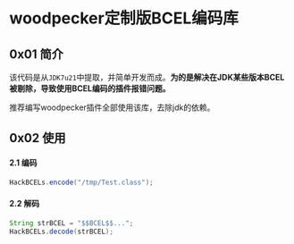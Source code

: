 # woodpecker定制版BCEL编码库

## 0x01 简介
该代码是从`JDK7u21`中提取，并简单开发而成。**为的是解决在JDK某些版本BCEL被剔除，导致使用BCEL编码的插件报错问题。**

推荐编写woodpecker插件全部使用该库，去除jdk的依赖。

## 0x02 使用

#### 2.1 编码

```java
HackBCELs.encode("/tmp/Test.class");
```

#### 2.2 解码

```java
String strBCEL = "$$BCEL$$...";
HackBCELs.decode(strBCEL);
```